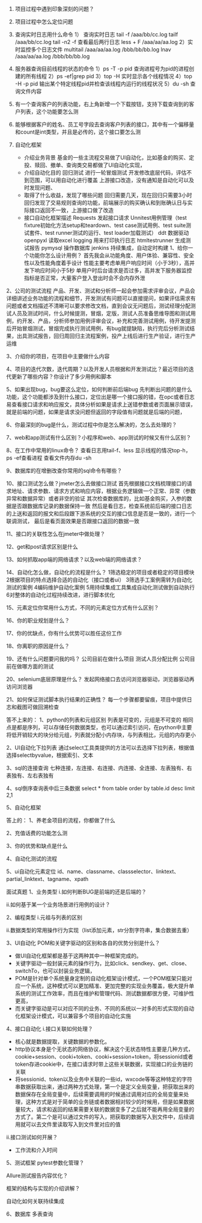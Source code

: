 1. 项目过程中遇到印象深刻的问题？


2. 项目过程中怎么定位问题

3. 查询实时日志用什么命令
1） 查询实时日志
tail -f /aaa/bb/cc.log
tailf /aaa/bb/cc.log
tail -n2 -f  查看最后两行日志
less + F /aaa/aa/aa.log
2）实时监控多个日志文件
multitail /aaa/aa/aa.log /bbb/bb/bb.log
lnav /aaa/aa/aa.log /bbb/bb/bb.log


5. 服务器查询目前线程的状态的命令
1）ps -T -p pid    查询进程号为pid的进程创建的所有线程
2）ps -ef|grep pid
3）top -H   实时显示各个线程情况
4）top -H -p pid   输出某个特定线程pid并检查该线程内运行的线程状况
5）du -sh 查询文件内容

6. 有一个查询客户的列表功能，右上角新增一个下载按钮，支持下载查询到的客户列表，这个功能要怎么测

7. 能够根据客户的姓名、员工号字段去查询客户列表的接口，其中有一个偏移量和count是int类型，并且是必传的，这个接口要怎么测

8. 自动化框架
   - 介绍业务背景
     基金的一些主流程交易做了UI自动化，比如基金的购买、定投、赎回、撤单、查询类交易都做了UI自动化实现，
    - 介绍自动化目的
     回归测试
     进行一轮冒烟测试
     开发修改底层代码，评估不到范围，可以用自动化进行覆盖
     上游接口改造，没有通知是自动化可以及时发现问题、
    - 取得了什么收益，发现了哪些问题
     回归需要几天，现在回归只需要3小时
     回归发现了交易规则查询的功能，前端展示的购买确认和到账确认日与实际接口返回不一致，上游接口做了改造
    - 接口自动化框架描述
     Requests 发起接口请求
     Unnitest用例管理（test fixture初始化方法setup和teardown、test case测试用例、test suite测试套件、test runner测试的运行、test loader加载测试）
     ddt  数据驱动
     openpyxl 读取excel
     logging 用来打印执行日志
     htmltestrunner 生成测试报告
     pymysql 操作数据库
     jenkins 持续集成，自动定时构建
1、给你一个功能你怎么设计用例？
首先我会从功能角度、用户体验、兼容性、安全性以及性能角度着手设计
性能主要考虑单用户响应时间（小于3秒），高并发下响应时间小于5秒
单用户时后台请求是否过多，高并发下服务器监控指标是否正常，大量客户登入登出时会不会内存外泄


2、公司的测试流程
产品、开发、测试和分析师一起会参加需求评审会议，产品会详细讲述业务功能的流程和细节，开发测试有问题可以直接提问，如果评估需求有问题或者文档描述不清晰可以要求修改文档，直到会议无问题后，测试经理分配测试人员及测试时间，什么时候提测，冒烟，定版，测试人员准备思维导图和测试用例，约开发、产品，分析师参加用例评审会议，补充和完善测试用例，待开发提测后开始冒烟测试，冒烟完成执行测试用例，有bug就提缺陷，执行完后分析测试结果，出具测试报告，回归周回归主流程案例，投产上线后进行生产验证，进行生产运维

3、介绍你的项目，在项目中主要做什么内容

4、项目的迭代次数，迭代周期？以及开发人员根据和开发测试比？最近项目的迭代更新了哪些内容？你设计了多少用例和脚本

5、如果出现bug，bug要这么定位，如何判断前后端bug
先判断出问题的是什么功能，这个功能都涉及到什么接口，定位出是哪一个接口报的错，在opc或者日志易查看接口请求和响应报文，具体分析如果是请求上送错参数或者页面展示错误，就是前端的问题，如果是请求没问题但返回的字段值有问题就是后端的问题，

6、你最深刻的bug是什么，测试过程中你是怎么解决的，怎么去处理的？

7、web和app测试有什么区别？小程序和web、app测试的时候又有什么区别？

8、在工作中常用的linux命令？
查看日志用tail-f、less
显示线程的情况top-h，ps -ef查看进程
查看文件内存du -sh

9、数据库的在增删改查你常用的sql命令有哪些？

10、接口测试怎么做？jmeter怎么去做接口测试
首先根据接口文档梳理接口的请求地址、请求参数、请求方式和响应内容，根据业务逻辑做一个正常、异常（参数异常和数据异常）或者非空的验证
其次检查数据库的，比如基金购买，入参的数据是否跟数据库记录的数据保持一致
然后是看日志，检查系统前后端的接口日志的上送和返回的报文和后段跟下游系统的交互的接口信息是否是一致的，进行一个联调测试，
最后是看页面效果是否跟接口返回的数据一致

11、接口的关联性怎么在jmeter中做处理？

12、get和post请求区别是什么

13、如何抓取app端的网络请求？以及web端的网络请求？

14、自动化怎么做，自动化的流程是什么？
1筛选稳定的项目或者稳定的项目模块
2根据项目的特点选择合适的自动化（接口或者ui）
3筛选手工案例需转为自动化测试的案例
4编码维护自动化案例
5用持续集成工具集成自动化测试做到自动执行
6对整体的自动化过程持续改进，进行脚本优化

15、元素定位你常用什么方式，不同的元素定位方式有什么区别？

16、你的职业规划是什么？

17、你的优缺点，你有什么优势可以胜任这份工作

18、你离职的原因是什么？

19、还有什么问题要问我的吗？
公司目前在做什么项目
测试人员分配比例
公司目前在做哪方面的测试

20、selenium底层原理是什么？
发起网络接口去访问浏览器驱动，浏览器驱动再访问浏览器

21、如何保证测试脚本执行结果的正确性？
每一个步骤都要留痕，项目中提供日志和截图可做回溯检查








答不上来的：
1、python的列表和元组区别
列表是可变的，元组是不可变的
相同点是都是序列，可以存储任何数据类型，也可以通过索引访问，在python中主要将低开销较大的块分给元组，列表就分配小内存块，与列表相比，元组的内存更小

2、UI自动化下拉列表
通过select工具类提供的方法可以去选择下拉列表，根据值选择selectbyvalue，根据索引、文本

3、sql的连接查询
七种连接，左连接、右连接、内连接、全连接、左表独有、右表独有、左右表独有

4、sql倒序查询表中后三条数据
select * from table order by table.id desc limit 2,1

5、自动化框架

答上的：
1、养老金项目的流程，你都做了什么

2、充值话费的功能怎么测

3、你的优势和缺点是什么

4、自动化测试的流程

5、ui自动化元素定位
id、name、classname、classselector、linktext、partial_linktext、tagname、xpath




面试真题
1、业务类型
i.如何判断BUG是前端的还是后端的？

ii.如何基于某一个业务场景进行用例的设计？

2、编程类型
i.元祖与列表的区别

ii.数据类型的常用操作行为实现（list添加元素，str分割字符串，集合数据去重）

3、UI自动化
POM和关键字驱动的区别和各自的优势分别是什么？
 - 做UI自动化框架都是基于这两种其中一种框架完成的。
 - 关键字驱动一般封装元素的操作行为，比如click、sendkey、get、close、switchTo，也可以封装业务逻辑，
 - POM是针对单个系统量身定制的自动化框架设计模式，一个POM框架只能对应一个系统，这种模式可以更加精准、更加完整的实现业务覆盖，极大提升单系统的测试工作效率，而且在维护和管理代码、测试数据都很方便，可维护性更高，
  - 而关键字驱动是可以对应不同的业务、不同的系统以一对多的形式实现的自动化框架设计模式，可以兼容多个项目的自动化实施

4、接口自动化
i.接口关联如何处理？
 - 核心就是数据提取，关键数据的参数化。
 - http协议本身是个无状态的网络协议，解决这个无状态特性主要是几种方式，cookie+session、cooki+token、cooki+session+token，将sessionid或者token存进cookie中，在接口请求时带上这些关联数据，实现接口的业务链的关联
 - 将sessionid、token以及业务中关联的一些id，wxcode等等这种特定的字符串数据获取出来，通过两种方式处理，第一个是定义全局变量，把获取出来的数据保存在全局变量中，后续需要调用的时候通过调用对应的全局变量来处理，这种方式是对于简单的业务链或者数据相对较少的时候用，但是如果数据量较大，请求和返回的结果需要关联的数据变多了之后就不能再用全局变量的方式了。第二个是可以通过文件的写入，把获取的数据写入到文件中，后续调用就可以去文件里读取写入到文件里对应的值

ii.接口测试如何开展？
 - 工作流和介入时间

5、测试框架
pytest参数化管理？

Allure测试报告内容优化？

框架的结构与实现的介绍讲解？

自动化如何关联持续集成

6、数据库
多表查询